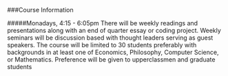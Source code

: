 ###Course Information

#####Monadays, 4:15 - 6:05pm
There will be weekly readings and presentations along with an end of quarter essay or coding project. Weekly seminars will be discussion based with thought leaders serving as guest speakers. The course will be limited to 30 students preferably with backgrounds in at least one of Economics, Philosophy, Computer Science, or Mathematics. Preference will be given to upperclassmen and graduate students
